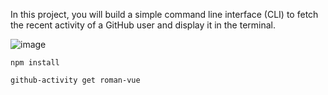 In this project, you will build a simple command line interface (CLI) to fetch the recent activity of a GitHub user and display it in the terminal.

![image](https://github.com/user-attachments/assets/551a3362-14cb-4d70-9c0e-3e3dc3e545aa)

```
npm install
```
```
github-activity get roman-vue
```
